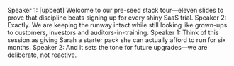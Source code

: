 Speaker 1: [upbeat] Welcome to our pre-seed stack tour—eleven slides to prove that discipline beats signing up for every shiny SaaS trial.
Speaker 2: Exactly. We are keeping the runway intact while still looking like grown-ups to customers, investors and auditors-in-training.
Speaker 1: Think of this session as giving Sarah a starter pack she can actually afford to run for six months.
Speaker 2: And it sets the tone for future upgrades—we are deliberate, not reactive.
